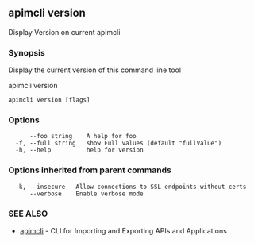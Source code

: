 ## apimcli version

Display Version on current apimcli

### Synopsis



Display the current version of this command line tool

apimcli version


```
apimcli version [flags]
```

### Options

```
      --foo string    A help for foo
  -f, --full string   show Full values (default "fullValue")
  -h, --help          help for version
```

### Options inherited from parent commands

```
  -k, --insecure   Allow connections to SSL endpoints without certs
      --verbose    Enable verbose mode
```

### SEE ALSO
* [apimcli](apimcli.md)	 - CLI for Importing and Exporting APIs and Applications

